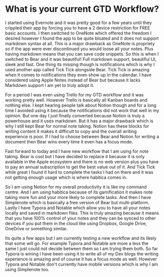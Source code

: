 # What is your current GTD Workflow?

I started using Evernote and it was pretty good for a few years until they crippled their app by forcing you to have a 2 device restriction for FREE basic accounts. I then switched to OneNote which offered the freedom I desired however I found the app to be quite bloated and it does not support markdown syntax at all. This is a major drawback as OneNote is propriety so if the app were ever discontinued you would loose all your notes. Plus having markdown means that you can save code snippets. So this is when I switched to Bear and it was beautiful! Full markdown support, beautiful UI, sleek and fast. One thing its missing though is notifications which is why I used another app called Tick Tick alongside Bear. Tick Tick is amazing when it comes to notifications they even show up in the calendar. I have considered using Apple Notes instead of Bear but because it lacks Markdown support I am yet to truly adopt it.

For a period I was even using Trello for my GTD workflow and it was working pretty well. However Trello is basically all Kanban boards and nothing else. I kept hearing people talk about Notion though and for a long time I avoided using it because the notifications did not work that well in my opinion. But one day I just finally converted because Notion is truly a powerhouse and it uses markdown. But it has a major drawback which is why I still kept Bear for normal note taking. Notion has these blocks for writing content it makes it difficult to copy and the overall writing experience is poor. If I had to choose between Bear and Notion for writing a document then Bear wins every time it even has a focus mode.

Fast forward to today and I have new workflow that I am using for note taking. Bear is cool but I have decided to replace it because it is only available in the Apple ecosystem and there is no web version plus you have to pay an annual subscription to get the best value out of it. And Tick Tick while great I found it hard to complete the tasks I had on there and it was not getting enough usage which is where habitica comes in.

So I am using Notion for my overall productivity it is like my command centre. And I am using habitica because of its gamification it makes note taking more fun and your more likely to complete tasks. And then I have Simplenote which is basically a free version of Bear but multi-platform. Lastly I have Typora and Notable which allow you to have all your notes locally and saved in markdown files. This is truly amazing because it means that you have 100% control of your notes and they can be synced to other devices if you put them in the cloud like using Dropbox, Google Drive, OneDrive or something similar.

Its quite a few apps but I am currently testing a new workflow and its likely that some will go. For example Typora and Notable are more a less the same I just could not decide between them so I am trying them both. So far Typora is wining I have been using it to write all of my Dev blogs the writing experience is amazing and of course it has a focus mode as well. However Typora and Notable don't currently have mobile versions which is why I am using Simplenote too.